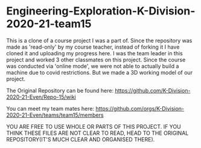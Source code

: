 # Engineering-Exploration-K-Division-2020-21-team15
This is a clone of a course project I was a part of. Since the repository was made as 'read-only' by my course teacher, instead of forking it I have cloned it and uploading my progress here. I was the team leader in this project and worked 3 other classmates on this project. Since the course was conducted via 'online mode', we were not able to actually build a machine due to covid restrictions. But we made a 3D working model of our project.

The Original Repository can be found here: https://github.com/K-Division-2020-21-Even/Repo-15/wiki

You can meet my team mates here: https://github.com/orgs/K-Division-2020-21-Even/teams/team15/members

YOU ARE FREE TO USE WHOLE OR PARTS OF THIS PROJECT. IF YOU THINK THESE FILES ARE NOT CLEAR TO READ, HEAD TO THE ORIGINAL REPOSITORY(IT'S MUCH CLEAR AND ORGANISED THERE).
